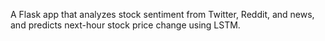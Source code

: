 A Flask app that analyzes stock sentiment from Twitter, Reddit, and news, and predicts next-hour stock price change using LSTM.

